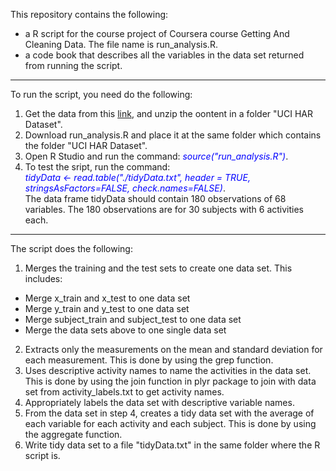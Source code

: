 
This repository contains the following: 

* a R script for the course project of Coursera course Getting And Cleaning Data. The file name is run_analysis.R.  
* a code book that describes all the variables in the data set returned from running the script.

---

To run the script, you need do the following: 

1. Get the data from this [link](https://d396qusza40orc.cloudfront.net/getdata%2Fprojectfiles%2FUCI%20HAR%20Dataset.zip), and unzip the oontent in a folder "UCI HAR Dataset".   
2. Download run\_analysis.R and place it at the same folder which contains the folder "UCI HAR Dataset".  
3. Open R Studio and run the command: <span style="color:blue;font-style: italic">source("run\_analysis.R")</span>.  
4. To test the sript, run the command:  
   <span style="color:blue;font-style: italic">tidyData <- read.table("./tidyData.txt", header = TRUE, stringsAsFactors=FALSE, check.names=FALSE)</span>.   
   The data frame tidyData should contain 180 observations of 68 variables. The 180 observations are for 30 subjects with 6 activities each. 

---

The script does the following:  

1.  Merges the training and the test sets to create one data set. This includes:  

  - Merge x\_train and x\_test to one data set  
  - Merge y\_train and y\_test to one data set  
  - Merge subject\_train and subject\_test to one data set  
  - Merge the data sets above to one single data set  
2.  Extracts only the measurements on the mean and standard deviation for each measurement. This is done by using the grep function.  
3.  Uses descriptive activity names to name the activities in the data set. This is done  by using the join function in plyr package to join with data set from activity_labels.txt to get activity names.   
4.  Appropriately labels the data set with descriptive variable names.  
5.  From the data set in step 4, creates a tidy data set with the average of each variable for each activity and each subject. This is done by using the aggregate function.   
6.  Write tidy data set to a file "tidyData.txt" in the same folder where the R script is.  

  